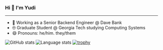 ### Hi 👋 I'm Yudi

<hr />

- 🔭 Working as a Senior Backend Engineer @ Dave Bank
- 🤓 Graduate Student @ Georgia Tech studying Computing Systems
- 😄 Pronouns: he/him. they/them

![GitHub stats](https://github-readme-stats.vercel.app/api?username=ysingh&count_private=true&show_icons=true&theme=dark)
![Language stats](https://github-readme-stats.vercel.app/api/top-langs/?username=ysingh&count_private=true&show_icons=true&theme=dark&layout=compact)
[![trophy](https://github-profile-trophy.vercel.app/?username=ryo-ma)](https://github.com/ryo-ma/github-profile-trophy)
  
